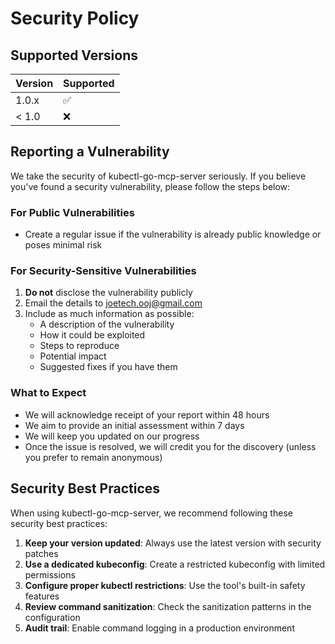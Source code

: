 # Security Policy

## Supported Versions

| Version | Supported          |
| ------- | ------------------ |
| 1.0.x   | :white_check_mark: |
| < 1.0   | :x:                |

## Reporting a Vulnerability

We take the security of kubectl-go-mcp-server seriously. If you believe you've found a security vulnerability, please follow the steps below:

### For Public Vulnerabilities

- Create a regular issue if the vulnerability is already public knowledge or poses minimal risk

### For Security-Sensitive Vulnerabilities

1. **Do not** disclose the vulnerability publicly
2. Email the details to joetech.ooj@gmail.com
3. Include as much information as possible:
   - A description of the vulnerability
   - How it could be exploited
   - Steps to reproduce
   - Potential impact
   - Suggested fixes if you have them

### What to Expect

- We will acknowledge receipt of your report within 48 hours
- We aim to provide an initial assessment within 7 days
- We will keep you updated on our progress
- Once the issue is resolved, we will credit you for the discovery (unless you prefer to remain anonymous)

## Security Best Practices

When using kubectl-go-mcp-server, we recommend following these security best practices:

1. **Keep your version updated**: Always use the latest version with security patches
2. **Use a dedicated kubeconfig**: Create a restricted kubeconfig with limited permissions
3. **Configure proper kubectl restrictions**: Use the tool's built-in safety features
4. **Review command sanitization**: Check the sanitization patterns in the configuration
5. **Audit trail**: Enable command logging in a production environment
